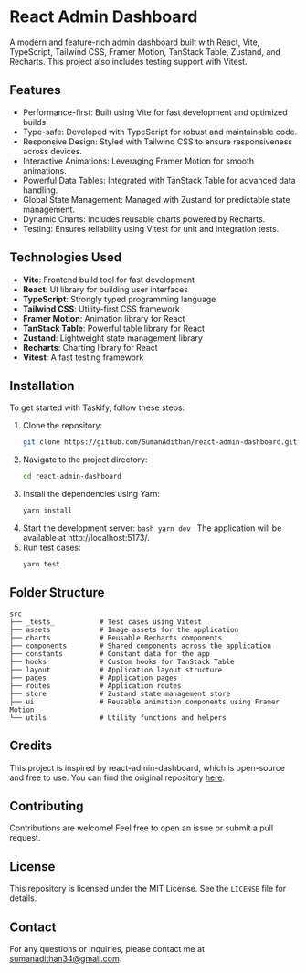 # React Admin Dashboard

A modern and feature-rich admin dashboard built with React, Vite, TypeScript, Tailwind CSS, Framer Motion, TanStack Table, Zustand, and Recharts. This project also includes testing support with Vitest.

## Features

-   Performance-first: Built using Vite for fast development and optimized builds.
-   Type-safe: Developed with TypeScript for robust and maintainable code.
-   Responsive Design: Styled with Tailwind CSS to ensure responsiveness across devices.
-   Interactive Animations: Leveraging Framer Motion for smooth animations.
-   Powerful Data Tables: Integrated with TanStack Table for advanced data handling.
-   Global State Management: Managed with Zustand for predictable state management.
-   Dynamic Charts: Includes reusable charts powered by Recharts.
-   Testing: Ensures reliability using Vitest for unit and integration tests.

## Technologies Used

-   **Vite**: Frontend build tool for fast development
-   **React**: UI library for building user interfaces
-   **TypeScript**: Strongly typed programming language
-   **Tailwind CSS**: Utility-first CSS framework
-   **Framer Motion**: Animation library for React
-   **TanStack Table**: Powerful table library for React
-   **Zustand**: Lightweight state management library
-   **Recharts**: Charting library for React
-   **Vitest**: A fast testing framework

## Installation

To get started with Taskify, follow these steps:

1. Clone the repository:
    ```bash
    git clone https://github.com/SumanAdithan/react-admin-dashboard.git
    ```
2. Navigate to the project directory:
    ```bash
    cd react-admin-dashboard
    ```
3. Install the dependencies using Yarn:
    ```bash
    yarn install
    ```
4. Start the development server:
   `bash
 yarn dev
 `
   The application will be available at http://localhost:5173/.
5. Run test cases:
    ```bash
    yarn test
    ```

## Folder Structure

```
src
├── _tests_           # Test cases using Vitest
├── assets            # Image assets for the application
├── charts            # Reusable Recharts components
├── components        # Shared components across the application
├── constants         # Constant data for the app
├── hooks             # Custom hooks for TanStack Table
├── layout            # Application layout structure
├── pages             # Application pages
├── routes            # Application routes
├── store             # Zustand state management store
├── ui                # Reusable animation components using Framer Motion
└── utils             # Utility functions and helpers
```

## Credits

This project is inspired by react-admin-dashboard, which is open-source and free to use. You can find the original repository [here](https://github.com/burakorkmez/react-admin-dashboard).

## Contributing

Contributions are welcome! Feel free to open an issue or submit a pull request.

## License

This repository is licensed under the MIT License. See the `LICENSE` file for details.

## Contact

For any questions or inquiries, please contact me at sumanadithan34@gmail.com.
